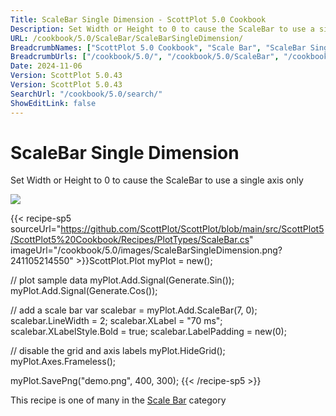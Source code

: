 ```yaml
---
Title: ScaleBar Single Dimension - ScottPlot 5.0 Cookbook
Description: Set Width or Height to 0 to cause the ScaleBar to use a single axis only
URL: /cookbook/5.0/ScaleBar/ScaleBarSingleDimension/
BreadcrumbNames: ["ScottPlot 5.0 Cookbook", "Scale Bar", "ScaleBar Single Dimension"]
BreadcrumbUrls: ["/cookbook/5.0/", "/cookbook/5.0/ScaleBar", "/cookbook/5.0/ScaleBar/ScaleBarSingleDimension"]
Date: 2024-11-06
Version: ScottPlot 5.0.43
Version: ScottPlot 5.0.43
SearchUrl: "/cookbook/5.0/search/"
ShowEditLink: false
---
```



<div class='d-flex align-items-center mt-5'>
<h1 class='me-2 text-dark my-0 border-0'>ScaleBar Single Dimension</h1>
</div>

Set Width or Height to 0 to cause the ScaleBar to use a single axis only

[![](/cookbook/5.0/images/ScaleBarSingleDimension.png?241105214550)](/cookbook/5.0/images/ScaleBarSingleDimension.png?241105214550)

{{< recipe-sp5 sourceUrl="https://github.com/ScottPlot/ScottPlot/blob/main/src/ScottPlot5/ScottPlot5%20Cookbook/Recipes/PlotTypes/ScaleBar.cs" imageUrl="/cookbook/5.0/images/ScaleBarSingleDimension.png?241105214550" >}}ScottPlot.Plot myPlot = new();

// plot sample data
myPlot.Add.Signal(Generate.Sin());
myPlot.Add.Signal(Generate.Cos());

// add a scale bar
var scalebar = myPlot.Add.ScaleBar(7, 0);
scalebar.LineWidth = 2;
scalebar.XLabel = "70 ms";
scalebar.XLabelStyle.Bold = true;
scalebar.LabelPadding = new(0);

// disable the grid and axis labels
myPlot.HideGrid();
myPlot.Axes.Frameless();

myPlot.SavePng("demo.png", 400, 300);
{{< /recipe-sp5 >}}

<div class='my-5 text-center'>This recipe is one of many in the <a href='/cookbook/5.0/ScaleBar'>Scale Bar</a> category</div>


